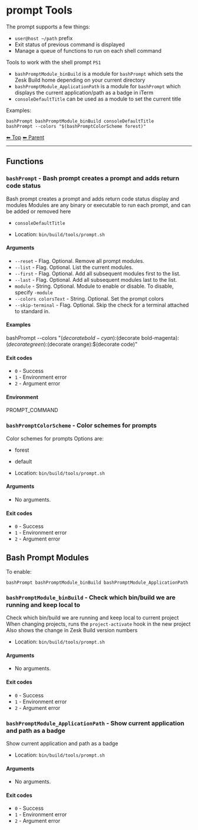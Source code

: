 # prompt Tools

The prompt supports a few things:

- `user@host ~/path` prefix
- Exit status of previous command is displayed
- Manage a queue of functions to run on each shell command

Tools to work with the shell prompt `PS1`

- `bashPromptModule_binBuild` is a module for `bashPrompt` which sets the Zesk Build home depending on your current directory
- `bashPromptModule_ApplicationPath` is a module for `bashPrompt` which displays the current application/path as a badge in iTerm
- `consoleDefaultTitle` can be used as a module to set the current title

Examples:

    bashPrompt bashPromptModule_binBuild consoleDefaultTitle
    bashPrompt --colors "$(bashPromptColorScheme forest)"

<!-- TEMPLATE header 2 -->
[⬅ Top](index.md) [⬅ Parent ](../index.md)
<hr />

## Functions

### `bashPrompt` - Bash prompt creates a prompt and adds return code status

Bash prompt creates a prompt and adds return code status display and modules
Modules are any binary or executable to run each prompt, and can be added or removed here
- `consoleDefaultTitle`

- Location: `bin/build/tools/prompt.sh`

#### Arguments

- `--reset` - Flag. Optional. Remove all prompt modules.
- `--list` - Flag. Optional. List the current modules.
- `--first` - Flag. Optional. Add all subsequent modules first to the list.
- `--last` - Flag. Optional. Add all subsequent modules last to the list.
- `module` - String. Optional. Module to enable or disable. To disable, specify `-module`
- `--colors colorsText` - String. Optional. Set the prompt colors
- `--skip-terminal` - Flag. Optional. Skip the check for a terminal attached to standard in.

#### Examples

bashPrompt --colors "$(decorate bold-cyan):$(decorate bold-magenta):$(decorate green):$(decorate orange):$(decorate code)"

#### Exit codes

- `0` - Success
- `1` - Environment error
- `2` - Argument error

#### Environment

PROMPT_COMMAND
### `bashPromptColorScheme` - Color schemes for prompts

Color schemes for prompts
Options are:
- forest
- default

- Location: `bin/build/tools/prompt.sh`

#### Arguments

- No arguments.

#### Exit codes

- `0` - Success
- `1` - Environment error
- `2` - Argument error

## Bash Prompt Modules

To enable:

    bashPrompt bashPromptModule_binBuild bashPromptModule_ApplicationPath

### `bashPromptModule_binBuild` - Check which bin/build we are running and keep local to

Check which bin/build we are running and keep local to current project
When changing projects, runs the `project-activate` hook in the new project
Also shows the change in Zesk Build version numbers

- Location: `bin/build/tools/prompt.sh`

#### Arguments

- No arguments.

#### Exit codes

- `0` - Success
- `1` - Environment error
- `2` - Argument error
### `bashPromptModule_ApplicationPath` - Show current application and path as a badge

Show current application and path as a badge

- Location: `bin/build/tools/prompt.sh`

#### Arguments

- No arguments.

#### Exit codes

- `0` - Success
- `1` - Environment error
- `2` - Argument error
